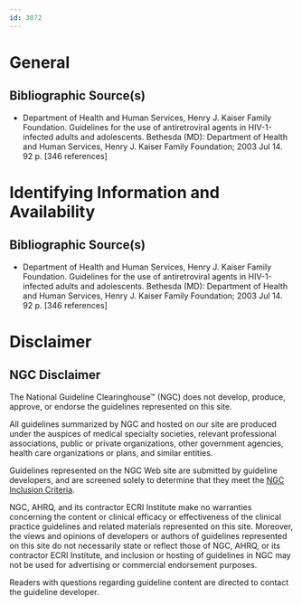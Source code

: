 ```yaml
---
id: 3072
---
```


# General

## Bibliographic Source(s)

- Department of Health and Human Services, Henry J. Kaiser Family Foundation. Guidelines for the use of antiretroviral agents in HIV-1-infected adults and adolescents. Bethesda (MD): Department of Health and Human Services, Henry J. Kaiser Family Foundation; 2003 Jul 14. 92 p. [346 references]

# Identifying Information and Availability

## Bibliographic Source(s)

- Department of Health and Human Services, Henry J. Kaiser Family Foundation. Guidelines for the use of antiretroviral agents in HIV-1-infected adults and adolescents. Bethesda (MD): Department of Health and Human Services, Henry J. Kaiser Family Foundation; 2003 Jul 14. 92 p. [346 references]

# Disclaimer

## NGC Disclaimer

The National Guideline Clearinghouse™ (NGC) does not develop, produce, approve, or endorse the guidelines represented on this site.

All guidelines summarized by NGC and hosted on our site are produced under the auspices of medical specialty societies, relevant professional associations, public or private organizations, other government agencies, health care organizations or plans, and similar entities.

Guidelines represented on the NGC Web site are submitted by guideline developers, and are screened solely to determine that they meet the [NGC Inclusion Criteria](/help-and-about/summaries/inclusion-criteria).

NGC, AHRQ, and its contractor ECRI Institute make no warranties concerning the content or clinical efficacy or effectiveness of the clinical practice guidelines and related materials represented on this site. Moreover, the views and opinions of developers or authors of guidelines represented on this site do not necessarily state or reflect those of NGC, AHRQ, or its contractor ECRI Institute, and inclusion or hosting of guidelines in NGC may not be used for advertising or commercial endorsement purposes.

Readers with questions regarding guideline content are directed to contact the guideline developer.

